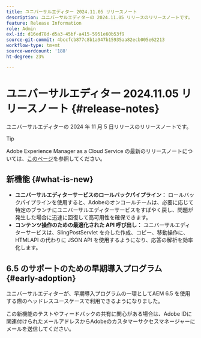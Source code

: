 ```yaml
---
title: ユニバーサルエディター 2024.11.05 リリースノート
description: ユニバーサルエディターの 2024.11.05 リリースのリリースノートです。
feature: Release Information
role: Admin
exl-id: d16ed78d-d5a3-45bf-a415-5951e60b53f9
source-git-commit: 4bccfcb877c8b1a947b15935aa82ecb005e62213
workflow-type: tm+mt
source-wordcount: '188'
ht-degree: 23%

---
```



# ユニバーサルエディター 2024.11.05 リリースノート {#release-notes}

ユニバーサルエディターの 2024 年 11 月 5 日リリースのリリースノートです。

>[!TIP]
>
>Adobe Experience Manager as a Cloud Service の最新のリリースノートについては、[このページ](/help/release-notes/release-notes-cloud/release-notes-current.md)を参照してください。

## 新機能 {#what-is-new}

* **ユニバーサルエディターサービスのロールバックパイプライン：** ロールバックパイプラインを使用すると、Adobeのオンコールチームは、必要に応じて特定のブランチにユニバーサルエディターサービスをすばやく戻し、問題が発生した場合に迅速に回復して高可用性を確保できます。
* **コンテンツ操作のための最適化された API 呼び出し：** ユニバーサルエディターサービスは、SlingPostServlet を介した作成、コピー、移動操作に、HTMLAPI の代わりに JSON API を使用するようになり、応答の解析を効率化します。

## 6.5 のサポートのための早期導入プログラム {#early-adoption}

ユニバーサルエディターが、早期導入プログラムの一環としてAEM 6.5 を使用する際のヘッドレスユースケースで利用できるようになりました。

この新機能のテストやフィードバックの共有に関心がある場合は、Adobe IDに関連付けられたメールアドレスからAdobeのカスタマーサクセスマネージャーにメールを送信してください。
